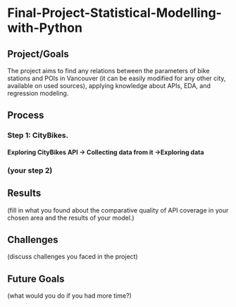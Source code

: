 # Final-Project-Statistical-Modelling-with-Python

## Project/Goals
The project aims to find any relations between the parameters of bike stations and POIs in Vancouver (it can be easily modified for any other city, available on used sources), applying knowledge about APIs, EDA, and regression modeling. 

## Process
### Step 1: CityBikes. 
#### Exploring CityBikes API -> Collecting data from  it ->Exploring data
### (your step 2)

## Results
(fill in what you found about the comparative quality of API coverage in your chosen area and the results of your model.)

## Challenges 
(discuss challenges you faced in the project)

## Future Goals
(what would you do if you had more time?)
